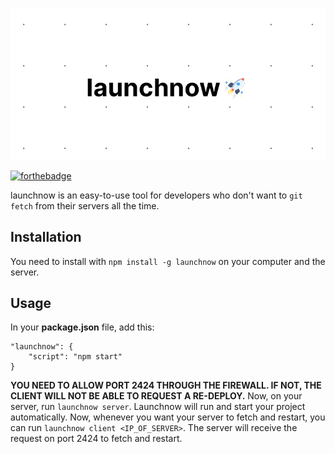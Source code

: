 <p align="center">
    <img src="https://raw.githubusercontent.com/novmbr/art/master/launchnow/launchnow.png" />
</p>

[![forthebadge](https://forthebadge.com/images/badges/built-with-love.svg)](https://forthebadge.com)

launchnow is an easy-to-use tool for developers who don't want to `git fetch` from their servers all the time.

## Installation

You need to install with `npm install -g launchnow` on your computer and the server.

## Usage

In your **package.json** file, add this:

```
"launchnow": {
	"script": "npm start"
}
```

**YOU NEED TO ALLOW PORT 2424 THROUGH THE FIREWALL. IF NOT, THE CLIENT WILL NOT BE ABLE TO REQUEST A RE-DEPLOY.**
Now, on your server, run `launchnow server`. Launchnow will run and start your project automatically. Now, whenever you want your server to fetch and restart, you can run `launchnow client <IP_OF_SERVER>`. The server will receive the request on port 2424 to fetch and restart.
